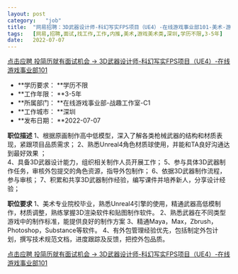 ```yaml
---
layout:	post
category:	"job"
title:	"网易招聘：3D武器设计师-科幻写实FPS项目（UE4）-在线游戏事业部101-美术-游戏美术类-深圳学历不限3-5年"
tags:	[网易,招聘,面试,找工作,工作,内推,美术,游戏美术类,深圳,学历不限,3-5年]
date:	2022-07-07
---
```


[点击应聘 投简历就有面试机会 -> 3D武器设计师-科幻写实FPS项目（UE4）-在线游戏事业部101](http://mobile.bole.netease.com/bole/boleDetail?id=35195&employeeId=346f03c3cda5f04c&key=all)



- **学历要求： **学历不限
- **工作年限： **3-5年
- **所属部门： **在线游戏事业部-战趣工作室-C1
- **工作城市： **深圳
- **发布日期： **2022-07-07



**职位描述**
1、根据原画制作高中低模型，深入了解各类枪械武器的结构和材质表现，紧跟项目品质需求；
2、熟悉Unreal4角色材质球使用，并能和TA良好沟通达到最好效果   ；                                                                                                
4、具备3D武器设计能力，组织相关制作人员开展工作；
5、参与具体3D武器制作任务，审核外包提交的角色资源，指导外包制作；
6、依据3D武器制作流程，参与审核；
7、积累和共享3D武器制作经验，编写课件并培养新人，分享设计经验；



**职位要求**
1、美术专业院校毕业，熟悉Unreal4引擎的使用，精通武器高低模制作，材质调整，熟练掌握3D渲染软件和贴图制作软件。
2、熟悉武器在不同类型游戏中的制作标准，能提供良好的制作方案
3、精通Maya，Max，Zbrush，Photoshop，Substance等软件。
4、有外包管理经验优先，包括制定外包计划，撰写技术规范文档，进度跟踪及反馈，把控外包品质。



[点击应聘 投简历就有面试机会 -> 3D武器设计师-科幻写实FPS项目（UE4）-在线游戏事业部101](http://mobile.bole.netease.com/bole/boleDetail?id=35195&employeeId=346f03c3cda5f04c&key=all)